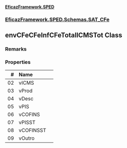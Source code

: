 #### [EficazFramework.SPED](EficazFrameworkSPED.md 'EficazFramework SPED')
### [EficazFramework.SPED.Schemas.SAT_CFe](EficazFramework.SPED.Schemas.SAT_CFe.md 'EficazFramework.SPED.Schemas.SAT_CFe')

## envCFeCFeInfCFeTotalICMSTot Class

### Remarks
### Properties

| # | Name | |
| ---: | :--- | :--- |
| 02 | vICMS |  |
| 03 | vProd |  |
| 04 | vDesc |  |
| 05 | vPIS |  |
| 06 | vCOFINS |  |
| 07 | vPISST |  |
| 08 | vCOFINSST |  |
| 09 | vOutro |  |

